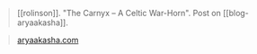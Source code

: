 > [[rolinson]]. "The Carnyx – A Celtic War-Horn". Post on [[blog-aryaakasha]].

> [aryaakasha.com](https://aryaakasha.com/2022/06/27/the-carnyx-a-celtic-war-horn/)